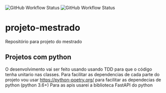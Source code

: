 ![GitHub Workflow Status](https://img.shields.io/github/workflow/status/Pedro-Magalhaes/projeto-mestrado/Go?label=Monitor%20build)
![GitHub Workflow Status](https://img.shields.io/github/workflow/status/Pedro-Magalhaes/projeto-mestrado/Go-Monitor?label=Consumer%20build)
# projeto-mestrado
Repositório para projeto do mestrado


## Projetos com python
O desenvolvimento vai ser feito usando usando TDD para que o código tenha unitario nas classes. 
Para facilitar as dependencias de cada parte do projeto vou usar https://python-poetry.org/ para facilitar as dependecias de python (python 3.6+)
Para as apis usarei a biblioteca FastAPI do python
